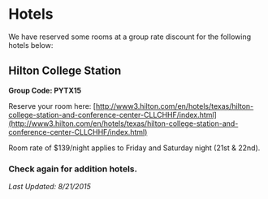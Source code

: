 # Hotels

We have reserved some rooms at a group rate discount for the following hotels below:

## Hilton College Station

**Group Code: PYTX15**

Reserve your room here: [http://www3.hilton.com/en/hotels/texas/hilton-college-station-and-conference-center-CLLCHHF/index.html](http://www3.hilton.com/en/hotels/texas/hilton-college-station-and-conference-center-CLLCHHF/index.html)

Room rate of $139/night applies to Friday and Saturday night (21st & 22nd).

### Check again for addition hotels.

*Last Updated: 8/21/2015*
